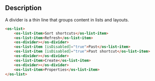 ## Description

A divider is a thin line that groups content in lists and layouts.

```html
<os-list>
    <os-list-item>Sort shortcuts</os-list-item>
    <os-list-item>Refresh</os-list-item>
    <os-divider></os-divider>
    <os-list-item [isDisabled]="true">Past</os-list-item>
    <os-list-item [isDisabled]="true">Past shortcut</os-list-item>
    <os-divider></os-divider>
    <os-list-item>Create</os-list-item>
    <os-divider></os-divider>
    <os-list-item>Properties</os-list-item>
</os-list>
```
